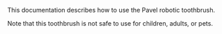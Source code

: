 This documentation describes how to use the Pavel robotic toothbrush. 


Note that this toothbrush is not safe to use for children, adults, or pets.

